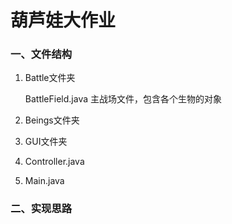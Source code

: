 # 葫芦娃大作业
### 一、文件结构
1. Battle文件夹
   
   BattleField.java 主战场文件，包含各个生物的对象
2. Beings文件夹
3. GUI文件夹   
4. Controller.java   
5. Main.java

### 二、实现思路
